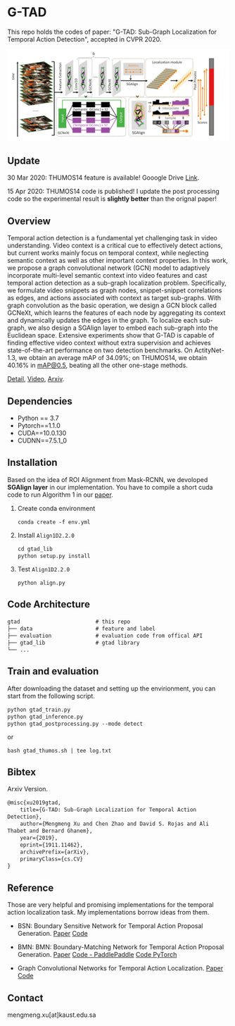 # G-TAD
This repo holds the codes of paper: "G-TAD: Sub-Graph Localization for Temporal Action Detection", accepted in CVPR 2020.


![G-TAD Overview](./gtad_overview.png)

## Update
30 Mar 2020: THUMOS14 feature is available! Gooogle Drive [Link](https://drive.google.com/drive/folders/10PGPMJ9JaTZ18uakPgl58nu7yuKo8M_k?usp=sharing).

15 Apr 2020: THUMOS14 code is published! I update the post processing code so the experimental result is **slightly better** than the orignal paper!

## Overview
Temporal action detection is a fundamental yet challenging task in video understanding. Video context is a critical cue to effectively detect actions, but current works mainly focus on temporal context, while neglecting semantic context as well as other important context properties. In this work, we propose a graph convolutional network (GCN) model to adaptively incorporate  multi-level semantic context into video features and cast temporal action detection as a sub-graph localization problem. Specifically, we formulate video snippets as graph nodes, snippet-snippet correlations as edges, and actions associated with context as target sub-graphs. With graph convolution as the basic operation, we design a GCN block called GCNeXt, which learns the features of each node by aggregating its context and dynamically updates the edges in the graph. To localize each sub-graph, we also design a SGAlign layer to embed each sub-graph into the Euclidean space. Extensive experiments show that G-TAD is capable of finding effective video context without extra supervision and achieves state-of-the-art performance on two detection benchmarks. On ActityNet-1.3, we obtain an average mAP of 34.09%; on THUMOS14, we obtain 40.16% in mAP@0.5, beating all the other one-stage methods.

[Detail](https://sites.google.com/kaust.edu.sa/g-tad), [Video](https://www.youtube.com/watch?v=BlPxnDcykUo), [Arxiv](https://arxiv.org/abs/1911.11462).

## Dependencies 
* Python == 3.7
* Pytorch==1.1.0
* CUDA==10.0.130
* CUDNN==7.5.1_0

## Installation
Based on the idea of ROI Alignment from Mask-RCNN, we devoloped **SGAlign layer** in our implementation. You have to compile a short cuda code to run Algorithm 1 in our [paper](https://arxiv.org/abs/1911.11462). 

1. Create conda environment
    ```shell script
    conda create -f env.yml
    ```
2. Install `Align1D2.2.0` 
    ```shell script
    cd gtad_lib
    python setup.py install
    ```
3. Test `Align1D2.2.0`
    ```shell script
    python align.py
    ```
## Code Architecture

    gtad                        # this repo
    ├── data                    # feature and label
    ├── evaluation              # evaluation code from offical API
    ├── gtad_lib                # gtad library
    └── ...

## Train and evaluation
After downloading the dataset and setting up the envirionment, you can start from the following script.

```shell script
python gtad_train.py
python gtad_inference.py 
python gtad_postprocessing.py --mode detect
```
or
```shell script
bash gtad_thumos.sh | tee log.txt
```

## Bibtex
Arxiv Version.
```text
@misc{xu2019gtad,
    title={G-TAD: Sub-Graph Localization for Temporal Action Detection},
    author={Mengmeng Xu and Chen Zhao and David S. Rojas and Ali Thabet and Bernard Ghanem},
    year={2019},
    eprint={1911.11462},
    archivePrefix={arXiv},
    primaryClass={cs.CV}
}
```

## Reference
Those are very helpful and promising implementations for the temporal action localization task. My implementations borrow ideas from them.

- BSN: Boundary Sensitive Network for Temporal Action Proposal Generation. [Paper](https://arxiv.org/abs/1806.02964) [Code](https://github.com/wzmsltw/BSN-boundary-sensitive-network)

- BMN: BMN: Boundary-Matching Network for Temporal Action Proposal Generation. [Paper](https://arxiv.org/abs/1907.09702) [Code - PaddlePaddle](https://github.com/PaddlePaddle/models/tree/develop/PaddleCV/video/models/bmn) [Code PyTorch](https://github.com/JJBOY/BMN-Boundary-Matching-Network)

- Graph Convolutional Networks for Temporal Action Localization. [Paper](http://openaccess.thecvf.com/content_ICCV_2019/papers/Zeng_Graph_Convolutional_Networks_for_Temporal_Action_Localization_ICCV_2019_paper.pdf) [Code](https://github.com/Alvin-Zeng/PGCN)

## Contact
mengmeng.xu[at]kaust.edu.sa
